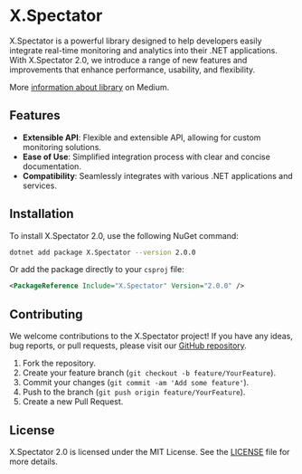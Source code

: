 # X.Spectator

X.Spectator is a powerful library designed to help developers easily integrate real-time monitoring and analytics into their .NET applications. With X.Spectator 2.0, we introduce a range of new features and improvements that enhance performance, usability, and flexibility.

More [information about library](https://andrey-gubskiy.medium.com/x-spectator-2-0-bea1c9073eab) on Medium.

## Features

- **Extensible API**: Flexible and extensible API, allowing for custom monitoring solutions.
- **Ease of Use**: Simplified integration process with clear and concise documentation.
- **Compatibility**: Seamlessly integrates with various .NET applications and services.

## Installation

To install X.Spectator 2.0, use the following NuGet command:

```bash
dotnet add package X.Spectator --version 2.0.0
```

Or add the package directly to your `csproj` file:

```xml
<PackageReference Include="X.Spectator" Version="2.0.0" />
```

## Contributing

We welcome contributions to the X.Spectator project! If you have any ideas, bug reports, or pull requests, please visit our [GitHub repository](https://github.com/your-repo/x-spectator).

1. Fork the repository.
2. Create your feature branch (`git checkout -b feature/YourFeature`).
3. Commit your changes (`git commit -am 'Add some feature'`).
4. Push to the branch (`git push origin feature/YourFeature`).
5. Create a new Pull Request.

## License

X.Spectator 2.0 is licensed under the MIT License. See the [LICENSE](https://github.com/ernado-x/X.Spectator/blob/master/LICENSE) file for more details.